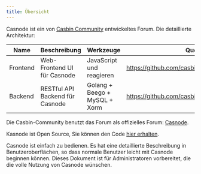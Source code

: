 ```yaml
---
title: Übersicht
---
```


Casnode ist ein von [Casbin Community](https://casbin.org/) entwickeltes Forum. Die detaillierte Architektur:

| Name     | Beschreibung                    | Werkzeuge                     | Quellcode                                         |
| -------- | ------------------------------- | ----------------------------- | ------------------------------------------------- |
| Frontend | Web-Frontend UI für Casnode     | JavaScript und reagieren      | https://github.com/casbin/casnode/tree/master/web |
| Backend  | RESTful API Backend für Casnode | Golang + Beego + MySQL + Xorm | https://github.com/casbin/casnode/                              |

 Die Casbin-Community benutzt das Forum als offizielles Forum: [Casnode](https://forum.casbin.com/).

Kasnode ist Open Source, Sie können den Code [hier erhalten](https://github.com/casbin/casnode).

Casnode ist einfach zu bedienen. Es hat eine detaillierte Beschreibung in Benutzeroberflächen, so dass normale Benutzer leicht mit Casnode beginnen können. Dieses Dokument ist für Administratoren vorbereitet, die die volle Nutzung von Casnode wünschen.